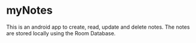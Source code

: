 # myNotes
This is an android app to create, read, update and delete notes. The notes are stored locally using the Room Database.  
